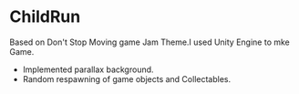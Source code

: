 # ChildRun
Based on Don't Stop Moving game Jam Theme.I used Unity Engine to mke Game.
- Implemented parallax background.
- Random respawning of game objects and Collectables.
